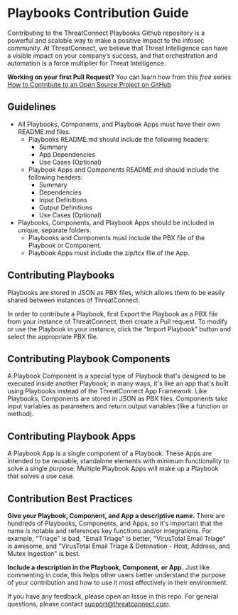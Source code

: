 # Playbooks Contribution Guide

Contributing to the ThreatConnect Playbooks Github repository is a powerful and scalable way to make a positive impact to the infosec community. At ThreatConnect, we believe that Threat Intelligence can have a visible impact on your company’s success, and that orchestration and automation is a force multiplier for Threat Intelligence.

**Working on your first Pull Request?** You can learn how from this *free* series [How to Contribute to an Open Source Project on GitHub](https://egghead.io/series/how-to-contribute-to-an-open-source-project-on-github)

## Guidelines

+ All Playbooks, Components, and Playbook Apps must have their own README.md files.
  + Playbooks README.md should include the following headers:
    + Summary
    + App Dependencies
    + Use Cases (Optional)
  + Playbook Apps and Components README.md should include the following headers:
    + Summary
    + Dependencies
    + Input Definitions
    + Output Definitions
    + Use Cases (Optional)
+ Playbooks, Components, and Playbook Apps should be included in unique, separate folders.
  + Playbooks and Components must include the PBX file of the Playbook or Component.
  + Playbook Apps must include the zip/tcx file of the App.

## Contributing Playbooks

Playbooks are stored in JSON as PBX files, which allows them to be easily shared between instances of ThreatConnect.

In order to contribute a Playbook, first Export the Playbook as a PBX file from your instance of ThreatConnect, then create a Pull request. To modify or use the Playbook in your instance, click the “Import Playbook” button and select the appropriate PBX file.

## Contributing Playbook Components

A Playbook Component is a special type of Playbook that's designed to be executed inside another Playbook; in many ways, it's like an app that's built using Playbooks instead of the ThreatConnect App Framework. Like Playbooks, Components are stored in JSON as PBX files. Components take input variables as parameters and return output variables (like a function or method).

## Contributing Playbook Apps

A Playbook App is a single component of a Playbook. These Apps are intended to be reusable, standalone elements with minimum functionality to solve a single purpose. Multiple Playbook Apps will make up a Playbook that solves a use case.

## Contribution Best Practices

**Give your Playbook, Component, and App a descriptive name.** There are hundreds of Playbooks, Components, and Apps, so it's important that the name is notable and references key functions and/or integrations. For example, "Triage" is bad, "Email Triage" is better, "VirusTotal Email Triage" is awesome, and "VirusTotal Email Triage & Detonation - Host, Address, and Mutex Ingestion" is best.

**Include a description in the Playbook, Component, or App.** Just like commenting in code, this helps other users better understand the purpose of your contribution and how to use it most effectively in their environment.

If you have any feedback, please open an Issue in this repo. For general questions, please contact support@threatconnect.com.
